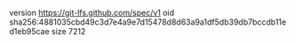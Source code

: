 version https://git-lfs.github.com/spec/v1
oid sha256:4881035cbd49c3d7e4a9e7d15478d8d63a9a1df5db39db7bccdb11ed1eb95cae
size 7212
